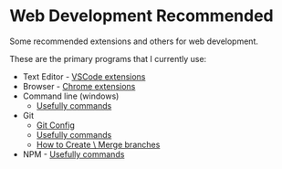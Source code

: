 # Web Development Recommended

<!-- Hi all, my name is Mendy Leizerovich and I work as a web developer. I wanted a place that I could save and share all the Chrome extensions and the VSCode ones that I use.-->

Some recommended extensions and others for web development.

These are the primary programs that I currently use:

* Text Editor - [VSCode extensions](./vscode-extensions.md)
* Browser - [Chrome extensions](./chrome-extensions.md)
* Command line (windows)
  <!-- * [Cmder](./command-line/cmder.md) -- (_Still in progress..._) -->
  * [Usefully commands](./command-line/usefully-commands-comand-line.md)
* Git
  * [Git Config](./git/git-config.md)
  * [Usefully commands](./git/usefully-commands-comand-git.md)
  * [How to Create \ Merge branches](./git/how-to-git-branches.md)
* NPM - [Usefully commands](./npm-usefully-commands.md)
<!-- * ESLint - [My configuration and how to install](./eslint/eslint.md) -->
